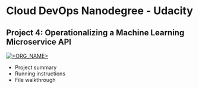 # Cloud DevOps Nanodegree - Udacity

## Project 4: Operationalizing a Machine Learning Microservice API

[![<ORG_NAME>](https://circleci.com/gh/NawfalTachfine/MLMicroservice.svg?style=svg)](https://app.circleci.com/pipelines/github/NawfalTachfine/MLMicroservice)

+ Project summary
+ Running instructions
+ File walkthrough
